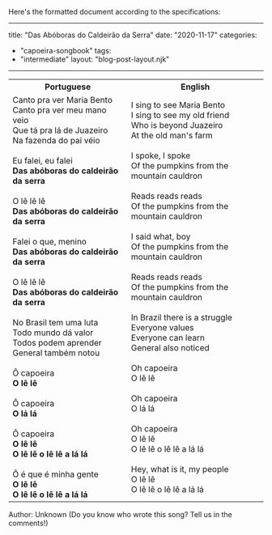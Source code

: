 Here's the formatted document according to the specifications:

---
title: "Das Abóboras do Caldeirão da Serra"
date: "2020-11-17"
categories: 
  - "capoeira-songbook"
tags: 
  - "intermediate"
layout: "blog-post-layout.njk"
---

<table class="capoeira-table">
    <tr class="header-row">
        <th>Portuguese</th>
        <th>English</th>
    </tr>
    <tr>
        <td>Canto pra ver Maria Bento<br>
Canto pra ver meu mano veio<br>
Que tá pra lá de Juazeiro<br>
Na fazenda do pai véio<br>
<br>
Eu falei, eu falei<br>
<strong>Das abóboras do caldeirão da serra</strong><br>
<br>
O lê lê lê<br>
<strong>Das abóboras do caldeirão da serra</strong><br>
<br>
Falei o que, menino<br>
<strong>Das abóboras do caldeirão da serra</strong><br>
<br>
O lê lê lê<br>
<strong>Das abóboras do caldeirão da serra</strong><br>
<br>
No Brasil tem uma luta<br>
Todo mundo dá valor<br>
Todos podem aprender<br>
General também notou<br>
<br>
Ô capoeira<br>
<strong>O lê lê</strong><br>
<br>
Ô capoeira<br>
<strong>O lá lá</strong><br>
<br>
Ô capoeira<br>
<strong>O lê lê<br>
O lê lê o lê lê a lá lá</strong><br>
<br>
Ô é que é minha gente<br>
<strong>O lê lê<br>
O lê lê o lê lê a lá lá</strong></td>
        <td>I sing to see Maria Bento<br>
I sing to see my old friend<br>
Who is beyond Juazeiro<br>
At the old man's farm<br>
<br>
I spoke, I spoke<br>
Of the pumpkins from the mountain cauldron<br>
<br>
Reads reads reads<br>
Of the pumpkins from the mountain cauldron<br>
<br>
I said what, boy<br>
Of the pumpkins from the mountain cauldron<br>
<br>
Reads reads reads<br>
Of the pumpkins from the mountain cauldron<br>
<br>
In Brazil there is a struggle<br>
Everyone values<br>
Everyone can learn<br>
General also noticed<br>
<br>
Oh capoeira<br>
O lê lê<br>
<br>
Oh capoeira<br>
O lá lá<br>
<br>
Oh capoeira<br>
O lê lê<br>
O lê lê o lê lê a lá lá<br>
<br>
Hey, what is it, my people<br>
O lê lê<br>
O lê lê o lê lê a lá lá</td>
    </tr>
</table>

<figcaption>

Author: Unknown (Do you know who wrote this song? Tell us in the comments!)

</figcaption>